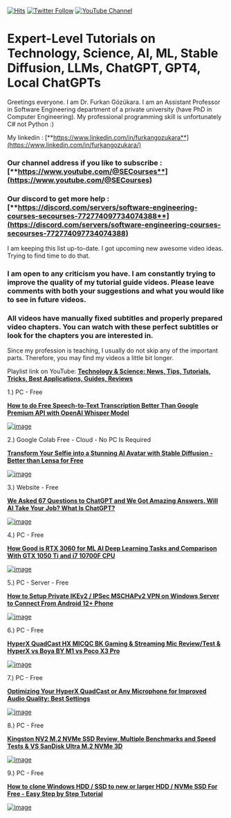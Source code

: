 [![Hits](https://hits.seeyoufarm.com/api/count/incr/badge.svg?url=https%3A%2F%2Fgithub.com%2FFurkanGozukara%2FStable-Diffusion%2Fblob%2Fmain%2FTechnology-Science-AI-ML-ChatGPTs-Tutorials-Guides-Tips-News.md&count_bg=%2379C83D&title_bg=%239E0F0F&icon=apachespark.svg&icon_color=%23E7E7E7&title=views&edge_flat=false)](https://hits.seeyoufarm.com) [![Twitter Follow](https://img.shields.io/twitter/follow/GozukaraFurkan?label=Follow&style=social)](https://twitter.com/GozukaraFurkan) [![YouTube Channel](https://img.shields.io/badge/YouTube-Channel-red?style=for-the-badge&logo=youtube)](https://www.youtube.com/SECourses)

# Expert-Level Tutorials on Technology, Science, AI, ML, Stable Diffusion, LLMs, ChatGPT, GPT4, Local ChatGPTs

Greetings everyone. I am Dr. Furkan Gözükara. I am an Assistant Professor in Software Engineering department  of a private university (have PhD in Computer Engineering). My professional programming skill is unfortunately C# not Python :) 

My linkedin : [**https://www.linkedin.com/in/furkangozukara**](https://www.linkedin.com/in/furkangozukara/)

### Our channel address if you like to subscribe : [**https://www.youtube.com/@SECourses**](https://www.youtube.com/@SECourses)

### Our discord to get more help : [**https://discord.com/servers/software-engineering-courses-secourses-772774097734074388**](https://discord.com/servers/software-engineering-courses-secourses-772774097734074388)

I am keeping this list up-to-date. I got upcoming new awesome video ideas. Trying to find time to do that.

### I am open to any criticism you have. I am constantly trying to improve the quality of my tutorial guide videos. Please leave comments with both your suggestions and what you would like to see in future videos.

### All videos have manually fixed subtitles and properly prepared video chapters. You can watch with these perfect subtitles or look for the chapters you are interested in.

Since my profession is teaching, I usually do not skip any of the important parts. Therefore, you may find my videos a little bit longer.

Playlist link on YouTube: [**Technology & Science: News, Tips, Tutorials, Tricks, Best Applications, Guides, Reviews**](https://www.youtube.com/playlist?list=PL_pbwdIyffsnkay6X91BWb9rrfLATUMr3)

1.) PC - Free

[**How to do Free Speech-to-Text Transcription Better Than Google Premium API with OpenAI Whisper Model**](https://youtu.be/msj3wuYf3d8)

[![image](https://user-images.githubusercontent.com/19240467/236621375-80ffc6b7-13a9-421a-85eb-7a5f559bb60d.png)](https://youtu.be/msj3wuYf3d8)

2.) Google Colab Free - Cloud - No PC Is Required

[**Transform Your Selfie into a Stunning AI Avatar with Stable Diffusion - Better than Lensa for Free**](https://www.youtube.com/watch?v=mnCY8uM7E50)

[![image](https://user-images.githubusercontent.com/19240467/218344900-286cded5-0171-4b9e-9354-7adf4bada612.png)](https://www.youtube.com/watch?v=mnCY8uM7E50)

3.) Website - Free

[**We Asked 67 Questions to ChatGPT and We Got Amazing Answers. Will AI Take Your Job? What Is ChatGPT?**](https://youtu.be/p3DeigotUZ4)

[![image](https://user-images.githubusercontent.com/19240467/236621539-ff23e169-e23d-44e5-8827-efda0934068a.png)](https://youtu.be/p3DeigotUZ4)

4.) PC - Free

[**How Good is RTX 3060 for ML AI Deep Learning Tasks and Comparison With GTX 1050 Ti and i7 10700F CPU**](https://youtu.be/q8Q8CCDdSKo)

[![image](https://user-images.githubusercontent.com/19240467/236621600-b0cc8440-1262-4810-a667-dbafcc50f12a.png)](https://youtu.be/q8Q8CCDdSKo)

5.) PC - Server - Free

[**How to Setup Private IKEv2 / IPSec MSCHAPv2 VPN on Windows Server to Connect From Android 12+ Phone**](https://youtu.be/5jzmXwZgx5U)

[![image](https://user-images.githubusercontent.com/19240467/236650231-223fe89d-264f-4f75-a91a-4abef4f76330.png)](https://youtu.be/5jzmXwZgx5U)

6.) PC - Free

[**HyperX QuadCast HX MICQC BK Gaming & Streaming Mic Review/Test & HyperX vs Boya BY M1 vs Poco X3 Pro**](https://youtu.be/W2-SeLW_Mko)

[![image](https://user-images.githubusercontent.com/19240467/236650550-9aeafc9a-d5e1-4f9c-ae28-3ab2c3f7ef9c.png)](https://youtu.be/W2-SeLW_Mko)

7.) PC - Free

[**Optimizing Your HyperX QuadCast or Any Microphone for Improved Audio Quality: Best Settings**](https://youtu.be/kmI5amfgydA)

[![image](https://user-images.githubusercontent.com/19240467/236650611-bb25d08e-01c8-44ef-9f0c-704f86ec7fdf.png)](https://youtu.be/kmI5amfgydA)

8.) PC - Free

[**Kingston NV2 M.2 NVMe SSD Review, Multiple Benchmarks and Speed Tests & VS SanDisk Ultra M.2 NVMe 3D**](https://youtu.be/NwkC-wgcZ5M)

[![image](https://user-images.githubusercontent.com/19240467/236650611-bb25d08e-01c8-44ef-9f0c-704f86ec7fdf.png)](https://youtu.be/NwkC-wgcZ5M)

9.) PC - Free

[**How to clone Windows HDD / SSD to new or larger HDD / NVMe SSD For Free - Easy Step by Step Tutorial**](https://youtu.be/DdBRcnabV6s)

[![image](https://user-images.githubusercontent.com/19240467/236650837-8f78bcee-a15d-46d4-bc25-3f716bf73737.png)](https://youtu.be/DdBRcnabV6s)
